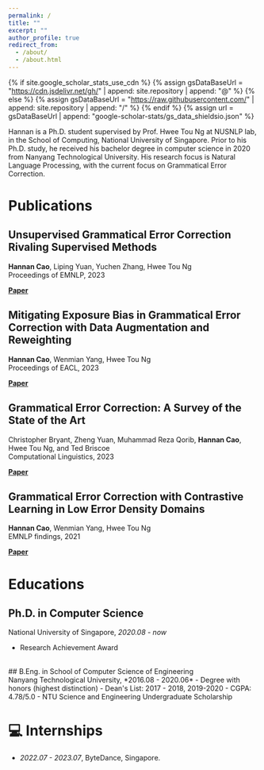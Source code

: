 ```yaml
---
permalink: /
title: ""
excerpt: ""
author_profile: true
redirect_from: 
  - /about/
  - /about.html
---
```


{% if site.google_scholar_stats_use_cdn %}
{% assign gsDataBaseUrl = "https://cdn.jsdelivr.net/gh/" | append: site.repository | append: "@" %}
{% else %}
{% assign gsDataBaseUrl = "https://raw.githubusercontent.com/" | append: site.repository | append: "/" %}
{% endif %}
{% assign url = gsDataBaseUrl | append: "google-scholar-stats/gs_data_shieldsio.json" %}

<span class='anchor' id='about-me'></span>

Hannan is a Ph.D. student supervised by Prof. Hwee Tou Ng at NUSNLP lab, in the School of Computing, National University of Singapore. Prior to his Ph.D. study, he received his bachelor degree in computer science in 2020 from Nanyang Technological University. His research focus is Natural Language Processing, with the current focus on Grammatical Error Correction.

# Publications 

## Unsupervised Grammatical Error Correction Rivaling Supervised Methods

**Hannan Cao**, Liping Yuan, Yuchen Zhang, Hwee Tou Ng <br />
Proceedings of EMNLP, 2023

[**Paper**]()

## Mitigating Exposure Bias in Grammatical Error Correction with Data Augmentation and Reweighting

**Hannan Cao**, Wenmian Yang, Hwee Tou Ng <br />
Proceedings of EACL, 2023

[**Paper**](https://aclanthology.org/2023.eacl-main.155.pdf)

## Grammatical Error Correction: A Survey of the State of the Art
Christopher Bryant, Zheng Yuan, Muhammad Reza Qorib, **Hannan Cao**, Hwee Tou Ng, and Ted Briscoe <br />
Computational Linguistics, 2023

[**Paper**](https://watermark.silverchair.com/coli_a_00478.pdf?token=AQECAHi208BE49Ooan9kkhW_Ercy7Dm3ZL_9Cf3qfKAc485ysgAAA0kwggNFBgkqhkiG9w0BBwagggM2MIIDMgIBADCCAysGCSqGSIb3DQEHATAeBglghkgBZQMEAS4wEQQMXj63yXVm6Cx-uRPTAgEQgIIC_BYWVkuqAr52zFYB50EptU37t07SlFRMzO4_meNxS28kWYxY0251M8YAerdT0tC93iwws3Qa5xMG8Yoao68LljQkfpkCqJZrqQ4SZfy9ZN-jv8h50jQ8yXM7x5G1broli0cutXVQiRCOVg-nHF9nlZ4JhAEXP1OoNgt99MYO0ajv1l2TSjQtOV2TB6niLvGv2J0m7WTgBtp-N4WlmWWIO1vSwak33b67JoZ2NX3bk7EXI3F6z6rwdCuV1YpU3ajFxWPsyFFCWWjpNlN4D4zBpIhMAwtnOrrz5EXrnCgOFiJPiugxpIfP3vNgCjPNeTr-8NOFX-0BowrMouEhUpigMMzAXO9E7ZTGyskBQSNEs-bV6-kZsAK460_aKjKlVKdbsaF_8PJDiR9U_tukAmYNxw7sRzToMDyzC4owhpefEy3i3doSEGlM3p8nrW7UylKaUk_JPfJ-LvcKi3MuWT3yZkga0yyZccnrDs4zjXZ_qBJh_8twcS_m6jgSSgEgDVyI1DjYjUxTIqDEoWUaTxGbjGwz8sEMABgX-HRqQjHD6uvPG0osgNc4RdGhjSIJXPZ0OpmtW9tKDyq0xtq2S1MVR75uDu7N_0SmQWH6lQgUh1rIjnFUxu8VivtKUeBuw40inlgl9kbub7dluy5BvWfZa15HXJU2mDA0RHiANosOgMqrte9Jk3Jb7Jh5b8exGipwiwRA90-MMQUzqFLEbMtCUT0zUwWW9PqnkjOefUvuqv1UdYmJmefqYYLbx9GYk77ustttwzaqyg7tCbXZiWvkPOK3Cb_O0sFStcJFQI8o8g6NYw7Q0T9YMkQwlZ5i3ZcH0Q8AH8hVx0giNJEL5wbOKjTXMRKOs6Cvj_MDaazDSOzKD2TzelopcvdhlWWBav_2qUxHiN7ABTCaD8p92-PewWrZCnS-sz_cKi_83iOhcRS_-NPAqaPIjupKiNZpLKmyNIHwuungpCrM59kvcuGKZuOsLf2R8Glsk1nYwhSxzHZjbe73AFfZHyURjUlr)

## Grammatical Error Correction with Contrastive Learning in Low Error Density Domains

**Hannan Cao**, Wenmian Yang, Hwee Tou Ng <br />
EMNLP findings, 2021

[**Paper**](https://aclanthology.org/2021.findings-emnlp.419.pdf)

# Educations
## Ph.D. in Computer Science <br /> 
  National University of Singapore, *2020.08 - now*
  - Research Achievement Award

<br /> 
## B.Eng. in School of Computer Science of Engineering <br /> 
   Nanyang Technological University, *2016.08 - 2020.06*
  - Degree with honors (highest distinction)
  - Dean's List: 2017 - 2018, 2019-2020
  - CGPA: 4.78/5.0
  - NTU Science and Engineering Undergraduate Scholarship

# 💻 Internships
- *2022.07 - 2023.07*, ByteDance, Singapore.
